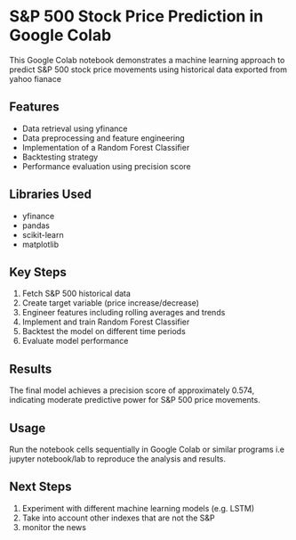 # S&P 500 Stock Price Prediction in Google Colab

This Google Colab notebook demonstrates a machine learning approach to predict S&P 500 stock price movements using historical data exported from yahoo fianace

## Features

- Data retrieval using yfinance
- Data preprocessing and feature engineering
- Implementation of a Random Forest Classifier
- Backtesting strategy
- Performance evaluation using precision score

## Libraries Used

- yfinance
- pandas
- scikit-learn
- matplotlib

## Key Steps

1. Fetch S&P 500 historical data
2. Create target variable (price increase/decrease)
3. Engineer features including rolling averages and trends
4. Implement and train Random Forest Classifier
5. Backtest the model on different time periods
6. Evaluate model performance

## Results

The final model achieves a precision score of approximately 0.574, indicating moderate predictive power for S&P 500 price movements.

## Usage

Run the notebook cells sequentially in Google Colab or similar programs i.e jupyter notebook/lab to reproduce the analysis and results.

## Next Steps

1. Experiment with different machine learning models (e.g. LSTM)
2. Take into account other indexes that are not the S&P
3. monitor the news
